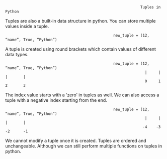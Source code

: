                                                                 Tuples in Python


Tuples are also a built-in data structure in python. You can store multiple values inside a tuple.


                                                    new_tuple = (12, “name”, True, “Python”)	
                                                    

A tuple is created using round brackets which contain values of different data types. 



                                                    new_tuple = (12, “name”, True, “Python”)
                                                                  |     |      |       |
                                                                  0     1      2       3
                                                                  
	
			     
The index value starts with a ‘zero’ in tuples as well. We can also access a tuple with a negative index starting from the end.



                                                    new_tuple = (12, “name”, True, “Python”)
                                                                  |     |      |       |
                                                                 -4    -3     -2      -1
                                                                 

 
We cannot modify a tuple once it is created. Tuples are ordered and unchangeable.
Although we can still perform multiple functions on tuples in python.
